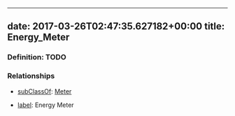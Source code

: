 
---
date: 2017-03-26T02:47:35.627182+00:00
title: Energy_Meter
---
### Definition: TODO

### Relationships

* [subClassOf](http://www.w3.org/2000/01/rdf-schema#subClassOf): [Meter](https://brickschema.org/schema/1.0/Brick#Meter)

* [label](http://www.w3.org/2000/01/rdf-schema#label): Energy Meter
